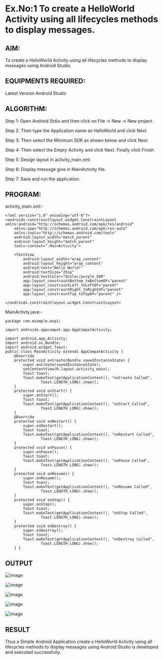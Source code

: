 # Ex.No:1 To create a HelloWorld Activity using all lifecycles methods to display messages.


## AIM:

To create a HelloWorld Activity using all lifecycles methods to display messages using Android Studio.

## EQUIPMENTS REQUIRED:

Latest Version Android Studio

## ALGORITHM:

Step 1: Open Android Stdio and then click on File -> New -> New project.

Step 2: Then type the Application name as HelloWorld and click Next. 

Step 3: Then select the Minimum SDK as shown below and click Next.

Step 4: Then select the Empty Activity and click Next. Finally click Finish.

Step 5: Design layout in activity_main.xml.

Step 6: Display message give in MainActivity file.

Step 7: Save and run the application.

## PROGRAM:
activity_main.xml:-
```
<?xml version="1.0" encoding="utf-8"?>
<androidx.constraintlayout.widget.ConstraintLayout xmlns:android="http://schemas.android.com/apk/res/android"
    xmlns:app="http://schemas.android.com/apk/res-auto"
    xmlns:tools="http://schemas.android.com/tools"
    android:layout_width="match_parent"
    android:layout_height="match_parent"
    tools:context=".MainActivity">

    <TextView
        android:layout_width="wrap_content"
        android:layout_height="wrap_content"
        android:text="Hello World!"
        android:textSize="25sp"
        android:textColor="@color/purple_500"
        app:layout_constraintBottom_toBottomOf="parent"
        app:layout_constraintLeft_toLeftOf="parent"
        app:layout_constraintRight_toRightOf="parent"
        app:layout_constraintTop_toTopOf="parent" />

</androidx.constraintlayout.widget.ConstraintLayout>
```
MainActivty.java:-
```
package com.example.exp1;

import androidx.appcompat.app.AppCompatActivity;

import android.app.Activity;
import android.os.Bundle;
import android.widget.Toast;
public class MainActivity extends AppCompatActivity {
    @Override
    protected void onCreate(Bundle savedInstanceState) {
        super.onCreate(savedInstanceState);
        setContentView(R.layout.activity_main);
        Toast toast;
        Toast.makeText(getApplicationContext(), "onCreate Called",
                Toast.LENGTH_LONG).show();
    }
    protected void onStart() {
        super.onStart();
        Toast toast;
        Toast.makeText(getApplicationContext(), "onStart Called",
                Toast.LENGTH_LONG).show();
    }
    @Override
    protected void onRestart() {
        super.onRestart();
        Toast toast;
        Toast.makeText(getApplicationContext(), "onRestart Called",
                Toast.LENGTH_LONG).show();
    }
    protected void onPause() {
        super.onPause();
        Toast toast;
        Toast.makeText(getApplicationContext(), "onPause Called",
                Toast.LENGTH_LONG).show();
    }
    protected void onResume() {
        super.onResume();
        Toast toast;
        Toast.makeText(getApplicationContext(), "onResume Called",
                Toast.LENGTH_LONG).show();
    }
    protected void onStop() {
        super.onStop();
        Toast toast;
        Toast.makeText(getApplicationContext(), "onStop Called",
                Toast.LENGTH_LONG).show();
    }
    protected void onDestroy() {
        super.onDestroy();
        Toast toast;
        Toast.makeText(getApplicationContext(), "onDestroy Called",
                Toast.LENGTH_LONG).show();
    } }
  ```
## OUTPUT

![image](https://github.com/ManiKandan228/Mobile-Application-Development/assets/119160414/c2cf99c4-0eec-477c-95db-128f8c6da1f7)


![image](https://github.com/ManiKandan228/Mobile-Application-Development/assets/119160414/0e4c4865-c063-4b8b-b6cc-41a6fda8f5fc)


![image](https://github.com/ManiKandan228/Mobile-Application-Development/assets/119160414/aef5c0c0-07c3-44e5-9704-1c39cb19ea7e)


![image](https://github.com/ManiKandan228/Mobile-Application-Development/assets/119160414/9305c20c-34c4-4b3f-8e59-6c619610ed37)

![image](https://github.com/ManiKandan228/Mobile-Application-Development/assets/119160414/aeb12eb4-2ee8-49e1-969d-86e75850bc8e)


## RESULT
Thus a Simple Android Application create a HelloWorld Activity using all lifecycles methods to display messages using Android Studio is developed and executed successfully.
